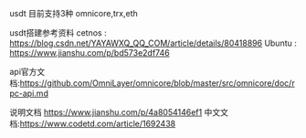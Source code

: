 usdt 目前支持3种
omnicore,trx,eth

usdt搭建参考资料
cetnos : https://blog.csdn.net/YAYAWXQ_QQ_COM/article/details/80418896
Ubuntu : https://www.jianshu.com/p/bd573e2df746





api官方文档:https://github.com/OmniLayer/omnicore/blob/master/src/omnicore/doc/rpc-api.md

说明文档
https://www.jianshu.com/p/4a8054146ef1
中文文档:https://www.codetd.com/article/1692438
